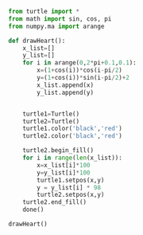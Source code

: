 
<BlogInfo id="691" title="3.绘制一个心形线" author="白日梦想猿" pv=0 read_times=0 pre_cost_time="0分31秒" category="turtle学习" tag_list="['turtle学习']" create_time="2021.07.18 15:36:19" update_time="2022.07.21 14:34:35" />

```python
from turtle import *
from math import sin, cos, pi
from numpy.ma import arange

def drawHeart():
    x_list=[]
    y_list=[]
    for i in arange(0,2*pi+0.1,0.1):
        x=(1+cos(i))*cos(i-pi/2)
        y=(1+cos(i))*sin(i-pi/2)+2
        x_list.append(x)
        y_list.append(y)


    turtle1=Turtle()
    turtle2=Turtle()
    turtle1.color('black','red')
    turtle2.color('black','red')

    turtle2.begin_fill()
    for i in range(len(x_list)):
        x=x_list[i]*100
        y=y_list[i]*100
        turtle1.setpos(x,y)
        y = y_list[i] * 98
        turtle2.setpos(x,y)
    turtle2.end_fill()
    done()

drawHeart()
```
